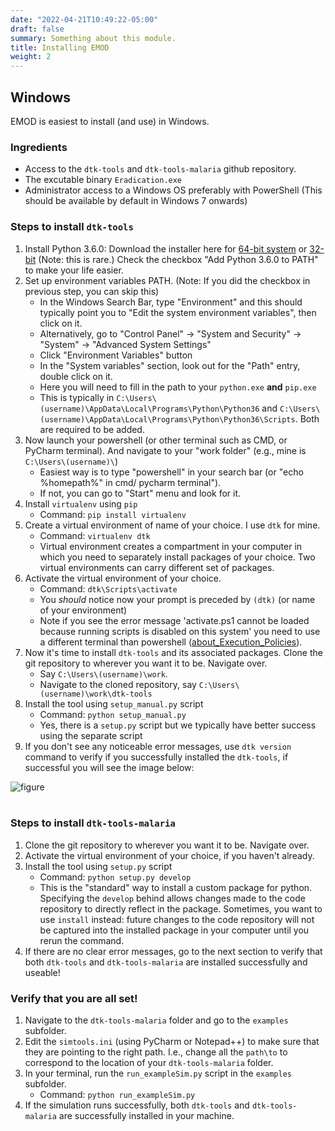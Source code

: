 ```yaml
---
date: "2022-04-21T10:49:22-05:00"
draft: false
summary: Something about this module.
title: Installing EMOD
weight: 2
---
```


## Windows
EMOD is easiest to install (and use) in Windows.

### Ingredients
- Access to the `dtk-tools` and `dtk-tools-malaria` github repository.
- The excutable binary `Eradication.exe`
- Administrator access to a Windows OS preferably with PowerShell (This should be available by default in Windows 7 onwards)

### Steps to install `dtk-tools`
1. Install Python 3.6.0: Download the installer here for [64-bit system](https://www.python.org/ftp/python/3.6.0/python-3.6.0-amd64.exe) or [32-bit](https://www.python.org/ftp/python/3.6.0/python-3.6.0.exe) (Note: this is rare.) Check the checkbox "Add Python 3.6.0 to PATH" to make your life easier.
2. Set up environment variables PATH. (Note: If you did the checkbox in previous step, you can skip this)
    + In the Windows Search Bar, type "Environment" and this should typically point you to "Edit the system environment variables", then click on it.
    + Alternatively, go to "Control Panel" -> "System and Security" -> "System" -> "Advanced System Settings"
    + Click "Environment Variables" button
    + In the "System variables" section, look out for the "Path" entry, double click on it.
    + Here you will need to fill in the path to your `python.exe` **and** `pip.exe`
    + This is typically in `C:\Users\(username)\AppData\Local\Programs\Python\Python36` and `C:\Users\(username)\AppData\Local\Programs\Python\Python36\Scripts`. Both are required to be added.
3. Now launch your powershell (or other terminal such as CMD, or PyCharm terminal). And navigate to your "work folder" (e.g., mine is `C:\Users\(username)\`)
    + Easiest way is to type "powershell" in your search bar  (or "echo %homepath%" in cmd/ pycharm terminal").
    + If not, you can go to "Start" menu and look for it.
4. Install `virtualenv` using `pip`
    + Command: `pip install virtualenv`
5. Create a virtual environment of name of your choice. I use `dtk` for mine.
    + Command: `virtualenv dtk`
    + Virtual environment creates a compartment in your computer in which you need to separately install packages of your choice. Two virtual environments can carry different set of packages.
6. Activate the virtual environment of your choice.
    + Command: `dtk\Scripts\activate`
    + You *should* notice now your prompt is preceded by `(dtk)` (or name of your environment)
    + Note if you see the error message 'activate.ps1 cannot be loaded because running scripts is disabled on this system' you need to use a different terminal than powershell ([about_Execution_Policies](https://docs.microsoft.com/en-us/powershell/module/microsoft.powershell.core/about/about_execution_policies?view=powershell-7.2)).
7. Now it's time to install `dtk-tools` and its associated packages. Clone the git repository to wherever you want it to be. Navigate over.
    + Say `C:\Users\(username)\work`. 
    + Navigate to the cloned repository, say `C:\Users\(username)\work\dtk-tools`
8. Install the tool using `setup_manual.py` script
    + Command: `python setup_manual.py`
    + Yes, there is a `setup.py` script but we typically have better success using the separate script
9. If you don't see any noticeable error messages, use `dtk version` command to verify if you successfully installed the `dtk-tools`, if successful you will see the image below:

![figure](/images/dtk_version.png)  
</br>
### Steps to install `dtk-tools-malaria`
1. Clone the git repository to wherever you want it to be. Navigate over.
2. Activate the virtual environment of your choice, if you haven't already.
3. Install the tool using `setup.py` script
    + Command: `python setup.py develop`
    + This is the "standard" way to install a custom package for python. Specifying the `develop` behind allows changes made to the code repository to directly reflect in the package. Sometimes, you want to use `install` instead: future changes to the code repository will not be captured into the installed package in your computer until you rerun the command.
4. If there are no clear error messages, go to the next section to verify that both `dtk-tools` and `dtk-tools-malaria` are installed successfully and useable!

### Verify that you are all set!
1. Navigate to the `dtk-tools-malaria` folder and go to the `examples` subfolder.
2. Edit the `simtools.ini` (using PyCharm or Notepad++) to make sure that they are pointing to the right path. I.e., change all the `path\to` to correspond to the location of your `dtk-tools-malaria` folder.
3. In your terminal, run the `run_exampleSim.py` script in the `examples` subfolder.
    + Command: `python run_exampleSim.py`
4. If the simulation runs successfully, both `dtk-tools` and `dtk-tools-malaria` are successfully installed in your machine.